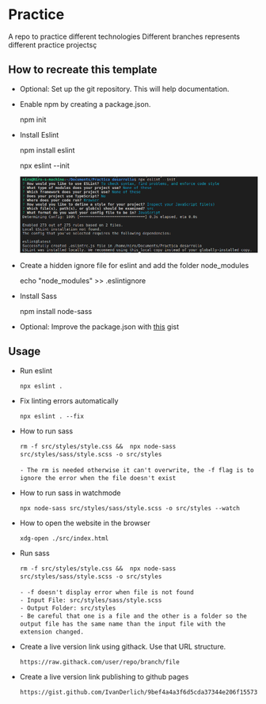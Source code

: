 # Practice
A repo to practice different technologies
Different branches represents different practice projectsç

## How to recreate this template

- Optional: Set up the git repository. This will help documentation.
    
- Enable npm by creating a package.json.

    npm init

- Install Eslint

    npm install eslint

    npx eslint --init

    ![Eslint](docs/eslint-install.png)

- Create a hidden ignore file for eslint and add the folder node_modules

    echo "node_modules" >> .eslintignore

- Install Sass

    npm install node-sass
    
- Optional: Improve the package.json with [this](https://gist.github.com/IvanDerlich/6d764da8a0723b1b845bb858dd59f458) gist


## Usage

- Run eslint

      npx eslint .

- Fix linting errors automatically

      npx eslint . --fix

- How to run sass 

      rm -f src/styles/style.css &&  npx node-sass src/styles/sass/style.scss -o src/styles

      - The rm is needed otherwise it can't overwrite, the -f flag is to ignore the error when the file doesn't exist

- How to run sass in watchmode

      npx node-sass src/styles/sass/style.scss -o src/styles --watch

- How to open the website in the browser

      xdg-open ./src/index.html

- Run sass

      rm -f src/styles/style.css &&  npx node-sass src/styles/sass/style.scss -o src/styles

      - -f doesn't display error when file is not found
      - Input File: src/styles/sass/style.scss
      - Output Folder: src/styles
      - Be careful that one is a file and the other is a folder so the output file has the same name than the input file with the extension changed.
  
- Create a live version link using githack. Use that URL structure.

      https://raw.githack.com/user/repo/branch/file

- Create a live version link publishing to github pages

      https://gist.github.com/IvanDerlich/9bef4a4a3f6d5cda37344e206f15573a